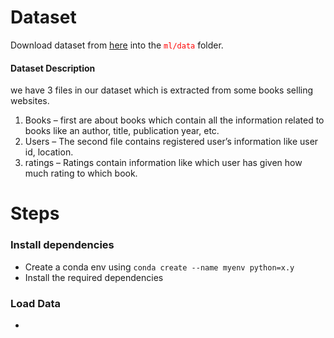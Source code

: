 # Dataset
Download dataset from [here](https://www.kaggle.com/rxsraghavagrawal/book-recommender-system) into the <code style="color:red">ml/data</code> folder.

#### Dataset Description
we have 3 files in our dataset which is extracted from some books selling websites.

1. Books – first are about books which contain all the information related to books like an author, title, publication year, etc.
2. Users – The second file contains registered user’s information like user id, location.
3. ratings –  Ratings contain information like which user has given how much rating to which book.

# Steps
### Install dependencies
- Create a conda env using `conda create --name myenv python=x.y`
- Install the required dependencies
### Load Data
- 